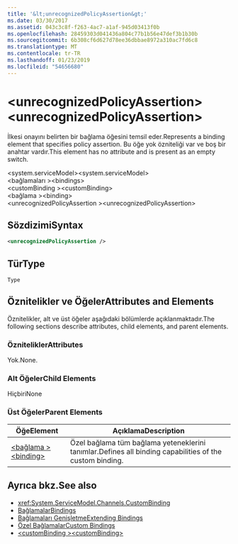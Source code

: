 ```yaml
---
title: '&lt;unrecognizedPolicyAssertion&gt;'
ms.date: 03/30/2017
ms.assetid: 043c3c8f-f263-4ac7-a1af-945d03413f0b
ms.openlocfilehash: 28459303d041436a804c77b1b56e47def3b1b30b
ms.sourcegitcommit: 6b308cf6d627d78ee36dbbae8972a310ac7fd6c8
ms.translationtype: MT
ms.contentlocale: tr-TR
ms.lasthandoff: 01/23/2019
ms.locfileid: "54656680"
---
```

# <a name="ltunrecognizedpolicyassertiongt"></a><span data-ttu-id="1ad7d-102">&lt;unrecognizedPolicyAssertion&gt;</span><span class="sxs-lookup"><span data-stu-id="1ad7d-102">&lt;unrecognizedPolicyAssertion&gt;</span></span>
<span data-ttu-id="1ad7d-103">İlkesi onayını belirten bir bağlama öğesini temsil eder.</span><span class="sxs-lookup"><span data-stu-id="1ad7d-103">Represents a binding element that specifies policy assertion.</span></span> <span data-ttu-id="1ad7d-104">Bu öğe yok özniteliği var ve boş bir anahtar vardır.</span><span class="sxs-lookup"><span data-stu-id="1ad7d-104">This element has no attribute and is present as an empty switch.</span></span>  
  
 <span data-ttu-id="1ad7d-105">\<system.serviceModel></span><span class="sxs-lookup"><span data-stu-id="1ad7d-105">\<system.serviceModel></span></span>  
<span data-ttu-id="1ad7d-106">\<bağlamaları ></span><span class="sxs-lookup"><span data-stu-id="1ad7d-106">\<bindings></span></span>  
<span data-ttu-id="1ad7d-107">\<customBinding ></span><span class="sxs-lookup"><span data-stu-id="1ad7d-107">\<customBinding></span></span>  
<span data-ttu-id="1ad7d-108">\<bağlama ></span><span class="sxs-lookup"><span data-stu-id="1ad7d-108">\<binding></span></span>  
<span data-ttu-id="1ad7d-109">\<unrecognizedPolicyAssertion ></span><span class="sxs-lookup"><span data-stu-id="1ad7d-109">\<unrecognizedPolicyAssertion></span></span>  
  
## <a name="syntax"></a><span data-ttu-id="1ad7d-110">Sözdizimi</span><span class="sxs-lookup"><span data-stu-id="1ad7d-110">Syntax</span></span>  
  
```xml  
<unrecognizedPolicyAssertion />
```  
  
## <a name="type"></a><span data-ttu-id="1ad7d-111">Tür</span><span class="sxs-lookup"><span data-stu-id="1ad7d-111">Type</span></span>  
 `Type`  
  
## <a name="attributes-and-elements"></a><span data-ttu-id="1ad7d-112">Öznitelikler ve Öğeler</span><span class="sxs-lookup"><span data-stu-id="1ad7d-112">Attributes and Elements</span></span>  
 <span data-ttu-id="1ad7d-113">Öznitelikler, alt ve üst öğeler aşağıdaki bölümlerde açıklanmaktadır.</span><span class="sxs-lookup"><span data-stu-id="1ad7d-113">The following sections describe attributes, child elements, and parent elements.</span></span>  
  
### <a name="attributes"></a><span data-ttu-id="1ad7d-114">Öznitelikler</span><span class="sxs-lookup"><span data-stu-id="1ad7d-114">Attributes</span></span>  
 <span data-ttu-id="1ad7d-115">Yok.</span><span class="sxs-lookup"><span data-stu-id="1ad7d-115">None.</span></span>  
  
### <a name="child-elements"></a><span data-ttu-id="1ad7d-116">Alt Öğeler</span><span class="sxs-lookup"><span data-stu-id="1ad7d-116">Child Elements</span></span>  
 <span data-ttu-id="1ad7d-117">Hiçbiri</span><span class="sxs-lookup"><span data-stu-id="1ad7d-117">None</span></span>  
  
### <a name="parent-elements"></a><span data-ttu-id="1ad7d-118">Üst Öğeler</span><span class="sxs-lookup"><span data-stu-id="1ad7d-118">Parent Elements</span></span>  
  
|<span data-ttu-id="1ad7d-119">Öğe</span><span class="sxs-lookup"><span data-stu-id="1ad7d-119">Element</span></span>|<span data-ttu-id="1ad7d-120">Açıklama</span><span class="sxs-lookup"><span data-stu-id="1ad7d-120">Description</span></span>|  
|-------------|-----------------|  
|[<span data-ttu-id="1ad7d-121">\<bağlama ></span><span class="sxs-lookup"><span data-stu-id="1ad7d-121">\<binding></span></span>](../../../../../docs/framework/misc/binding.md)|<span data-ttu-id="1ad7d-122">Özel bağlama tüm bağlama yeteneklerini tanımlar.</span><span class="sxs-lookup"><span data-stu-id="1ad7d-122">Defines all binding capabilities of the custom binding.</span></span>|  
  
## <a name="see-also"></a><span data-ttu-id="1ad7d-123">Ayrıca bkz.</span><span class="sxs-lookup"><span data-stu-id="1ad7d-123">See also</span></span>
- <xref:System.ServiceModel.Channels.CustomBinding>
- [<span data-ttu-id="1ad7d-124">Bağlamalar</span><span class="sxs-lookup"><span data-stu-id="1ad7d-124">Bindings</span></span>](../../../../../docs/framework/wcf/bindings.md)
- [<span data-ttu-id="1ad7d-125">Bağlamaları Genişletme</span><span class="sxs-lookup"><span data-stu-id="1ad7d-125">Extending Bindings</span></span>](../../../../../docs/framework/wcf/extending/extending-bindings.md)
- [<span data-ttu-id="1ad7d-126">Özel Bağlamalar</span><span class="sxs-lookup"><span data-stu-id="1ad7d-126">Custom Bindings</span></span>](../../../../../docs/framework/wcf/extending/custom-bindings.md)
- [<span data-ttu-id="1ad7d-127">\<customBinding ></span><span class="sxs-lookup"><span data-stu-id="1ad7d-127">\<customBinding></span></span>](../../../../../docs/framework/configure-apps/file-schema/wcf/custombinding.md)
